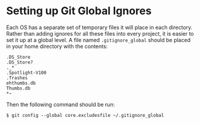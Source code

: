 # Setting up Git Global Ignores

Each OS has a separate set of temporary files it will place in each directory. Rather than adding 
ignores for all these files into every project, it is easier to set it up at a global level. A
file named `.gitignore_global` should be placed in your home directory with the contents:

    .DS_Store
    .DS_Store?
    ._*
    .Spotlight-V100
    .Trashes
    ehthumbs.db
    Thumbs.db
    *~

Then the following command should be run:

    $ git config --global core.excludesfile ~/.gitignore_global
